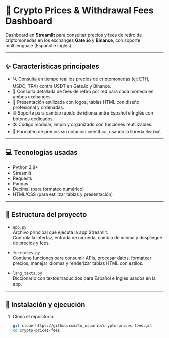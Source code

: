 # 🚀 Crypto Prices & Withdrawal Fees Dashboard

Dashboard en **Streamlit** para consultar precios y fees de retiro de criptomonedas en los exchanges **Gate.io** y **Binance**, con soporte multilenguaje (Español e Inglés).

---

## ✨ Características principales

- 🔍 Consulta en tiempo real los precios de criptomonedas (ej: ETH, USDC, TRX) contra USDT en Gate.io y Binance.
- 💸 Consulta detallada de fees de retiro por red para cada moneda en ambos exchanges.
- 🎨 Presentación estilizada con logos, tablas HTML con diseño profesional y ordenadas.
- 🌐 Soporte para cambio rápido de idioma entre Español e Inglés con botones dedicados.
- 🛠 Código modular, limpio y organizado con funciones reutilizables.
- 🔢 Formateo de precios sin notación científica, usando la librería `decimal`.

---

## 💻 Tecnologías usadas

- Python 3.8+
- Streamlit
- Requests
- Pandas
- Decimal (para formateo numérico)
- HTML/CSS (para estilizar tablas y presentación)

---

## 📁 Estructura del proyecto

- `app.py`  
  Archivo principal que ejecuta la app Streamlit.  
  Controla la interfaz, entrada de moneda, cambio de idioma y despliegue de precios y fees.

- `funciones.py`  
  Contiene funciones para consumir APIs, procesar datos, formatear precios, manejar idiomas y renderizar tablas HTML con estilos.

- `lang_texts.py`  
  Diccionario con textos traducidos para Español e Inglés usados en la app.

---

## 🚀 Instalación y ejecución

1. Clona el repositorio:
   ```bash
   git clone https://github.com/tu_usuario/crypto-prices-fees.git
   cd crypto-prices-fees
